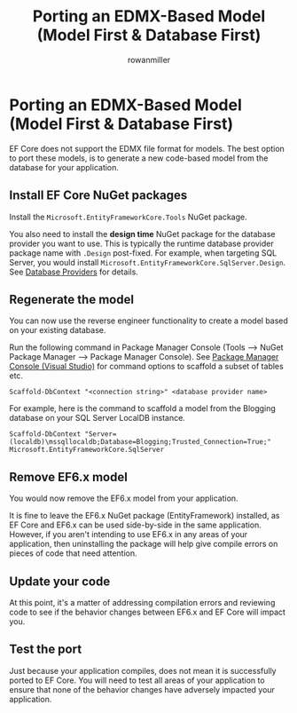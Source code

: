 ﻿---
title: Porting an EDMX-Based Model (Model First & Database First)
author: rowanmiller
ms.author: rowmil
manager: rowanmiller
ms.date: 10/27/2016
ms.topic: article
ms.assetid: d52aeaea-87fd-4dc7-a7d5-cdd65db09d13
ms.prod: entity-framework-
uid: core/efcore-vs-ef6/porting/port-edmx
---
# Porting an EDMX-Based Model (Model First & Database First)

EF Core does not support the EDMX file format for models. The best option to port these models, is to generate a new code-based model from the database for your application.

## Install EF Core NuGet packages

Install the `Microsoft.EntityFrameworkCore.Tools` NuGet package.

You also need to install the **design time** NuGet package for the database provider you want to use. This is typically the runtime database provider package name with `.Design` post-fixed. For example, when targeting SQL Server, you would install `Microsoft.EntityFrameworkCore.SqlServer.Design`. See [Database Providers](../../providers/index.md) for details.

## Regenerate the model

You can now use the reverse engineer functionality to create a model based on your existing database.

Run the following command in Package Manager Console (Tools –> NuGet Package Manager –> Package Manager Console). See [Package Manager Console (Visual Studio)](../../miscellaneous/cli/powershell.md) for command options to scaffold a subset of tables etc.

<!-- literal_block"ids  "classes  "xml:space": "preserve", "backrefs  "linenos": true, "dupnames  : "csharp",", highlight_args}, "names": [] -->
````text
Scaffold-DbContext "<connection string>" <database provider name>
````

For example, here is the command to scaffold a model from the Blogging database on your SQL Server LocalDB instance.

<!-- literal_block"ids  "classes  "xml:space": "preserve", "backrefs  "linenos": true, "dupnames  : "csharp",", highlight_args}, "names": [] -->
````text
Scaffold-DbContext "Server=(localdb)\mssqllocaldb;Database=Blogging;Trusted_Connection=True;" Microsoft.EntityFrameworkCore.SqlServer
````

## Remove EF6.x model

You would now remove the EF6.x model from your application.

It is fine to leave the EF6.x NuGet package (EntityFramework) installed, as EF Core and EF6.x can be used side-by-side in the same application. However, if you aren't intending to use EF6.x in any areas of your application, then uninstalling the package will help give compile errors on pieces of code that need attention.

## Update your code

At this point, it's a matter of addressing compilation errors and reviewing code to see if the behavior changes between EF6.x and EF Core will impact you.

## Test the port

Just because your application compiles, does not mean it is successfully ported to EF Core. You will need to test all areas of your application to ensure that none of the behavior changes have adversely impacted your application.
